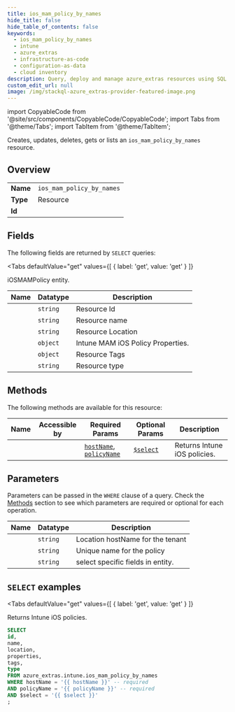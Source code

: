 ```yaml
--- 
title: ios_mam_policy_by_names
hide_title: false
hide_table_of_contents: false
keywords:
  - ios_mam_policy_by_names
  - intune
  - azure_extras
  - infrastructure-as-code
  - configuration-as-data
  - cloud inventory
description: Query, deploy and manage azure_extras resources using SQL
custom_edit_url: null
image: /img/stackql-azure_extras-provider-featured-image.png
---
```


import CopyableCode from '@site/src/components/CopyableCode/CopyableCode';
import Tabs from '@theme/Tabs';
import TabItem from '@theme/TabItem';

Creates, updates, deletes, gets or lists an <code>ios_mam_policy_by_names</code> resource.

## Overview
<table><tbody>
<tr><td><b>Name</b></td><td><code>ios_mam_policy_by_names</code></td></tr>
<tr><td><b>Type</b></td><td>Resource</td></tr>
<tr><td><b>Id</b></td><td><CopyableCode code="azure_extras.intune.ios_mam_policy_by_names" /></td></tr>
</tbody></table>

## Fields

The following fields are returned by `SELECT` queries:

<Tabs
    defaultValue="get"
    values={[
        { label: 'get', value: 'get' }
    ]}
>
<TabItem value="get">

iOSMAMPolicy entity.

<table>
<thead>
    <tr>
    <th>Name</th>
    <th>Datatype</th>
    <th>Description</th>
    </tr>
</thead>
<tbody>
<tr>
    <td><CopyableCode code="id" /></td>
    <td><code>string</code></td>
    <td>Resource Id</td>
</tr>
<tr>
    <td><CopyableCode code="name" /></td>
    <td><code>string</code></td>
    <td>Resource name</td>
</tr>
<tr>
    <td><CopyableCode code="location" /></td>
    <td><code>string</code></td>
    <td>Resource Location</td>
</tr>
<tr>
    <td><CopyableCode code="properties" /></td>
    <td><code>object</code></td>
    <td>Intune MAM iOS Policy Properties.</td>
</tr>
<tr>
    <td><CopyableCode code="tags" /></td>
    <td><code>object</code></td>
    <td>Resource Tags</td>
</tr>
<tr>
    <td><CopyableCode code="type" /></td>
    <td><code>string</code></td>
    <td>Resource type</td>
</tr>
</tbody>
</table>
</TabItem>
</Tabs>

## Methods

The following methods are available for this resource:

<table>
<thead>
    <tr>
    <th>Name</th>
    <th>Accessible by</th>
    <th>Required Params</th>
    <th>Optional Params</th>
    <th>Description</th>
    </tr>
</thead>
<tbody>
<tr>
    <td><a href="#get"><CopyableCode code="get" /></a></td>
    <td><CopyableCode code="select" /></td>
    <td><a href="#parameter-hostName"><code>hostName</code></a>, <a href="#parameter-policyName"><code>policyName</code></a></td>
    <td><a href="#parameter-$select"><code>$select</code></a></td>
    <td>Returns Intune iOS policies.</td>
</tr>
</tbody>
</table>

## Parameters

Parameters can be passed in the `WHERE` clause of a query. Check the [Methods](#methods) section to see which parameters are required or optional for each operation.

<table>
<thead>
    <tr>
    <th>Name</th>
    <th>Datatype</th>
    <th>Description</th>
    </tr>
</thead>
<tbody>
<tr id="parameter-hostName">
    <td><CopyableCode code="hostName" /></td>
    <td><code>string</code></td>
    <td>Location hostName for the tenant</td>
</tr>
<tr id="parameter-policyName">
    <td><CopyableCode code="policyName" /></td>
    <td><code>string</code></td>
    <td>Unique name for the policy</td>
</tr>
<tr id="parameter-$select">
    <td><CopyableCode code="$select" /></td>
    <td><code>string</code></td>
    <td>select specific fields in entity.</td>
</tr>
</tbody>
</table>

## `SELECT` examples

<Tabs
    defaultValue="get"
    values={[
        { label: 'get', value: 'get' }
    ]}
>
<TabItem value="get">

Returns Intune iOS policies.

```sql
SELECT
id,
name,
location,
properties,
tags,
type
FROM azure_extras.intune.ios_mam_policy_by_names
WHERE hostName = '{{ hostName }}' -- required
AND policyName = '{{ policyName }}' -- required
AND $select = '{{ $select }}'
;
```
</TabItem>
</Tabs>
